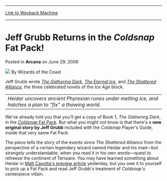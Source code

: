 
---
[Link to Wayback Machine](https://web.archive.org/web/20210924022949/https://magic.wizards.com/en/articles/archive/arcana/jeff-grubb-returns-coldsnap-fat-pack-2006-06-29)

[_metadata_:author]:- "Wizards of the Coast"
[_metadata_:description]:- "Jeff Grubb wrote The Gathering Dark, The Eternal Ice, and The Shattered Alliance, the three celebrated novels of the Ice Age block.  Heidar uncovers ancient Phyrexian runes under melting ice, and hatches a plan to “fix” a thawing world. We've already told you that you'll get a copy of Book 1, The Gathering Dark, in the Coldsnap Fat Pack. But what you might not know is that"
[_metadata_:generator]:- "Drupal 7 (http://drupal.org)"
[_metadata_:node]:- "703321"
[_metadata_:publish_date]:- "2006-06-29"
[_metadata_:source]:- "div-main-content"
[_metadata_:title]:- "Jeff Grubb Returns in the Coldsnap Fat Pack!"
[_metadata_:wayback_capture_timestamp]:- "2021-09-24 02:29:49"
[_metadata_:wayback_raw_url]:- "https://web.archive.org/web/20210924022949id_/https://magic.wizards.com/en/articles/archive/arcana/jeff-grubb-returns-coldsnap-fat-pack-2006-06-29"
[_metadata_:wayback_url]:- "https://magic.wizards.com/en/articles/archive/arcana/jeff-grubb-returns-coldsnap-fat-pack-2006-06-29"
---


Jeff Grubb Returns in the *Coldsnap* Fat Pack!
==============================================



 Posted in **Arcana**
 on June 29, 2006 






![](https://media.magic.wizards.com/styles/auth_small/public/images/person/wizards_author.jpg)
By Wizards of the Coast











Jeff Grubb wrote [*The Gathering Dark*](http://archive.wizards.com/Magic/Magazine/Article.aspx?x=products/magicnovel/213570000), [*The Eternal Ice*](http://archive.wizards.com/Magic/Magazine/Article.aspx?x=products/magicnovel/215620000), and [*The Shattered Alliance*](http://archive.wizards.com/Magic/Magazine/Article.aspx?x=products/magicnovel/214030000), the three celebrated novels of the *Ice Age* block.




  


|  |
| --- |
| *Heidar uncovers ancient Phyrexian runes under melting ice, and hatches a plan to “fix” a thawing world.* |

We've already told you that you'll get a copy of Book 1, *The Gathering Dark*, in the [*Coldsnap* Fat Pack](/en/articles/archive/coldsnap-fat-pack-2006-05-22). But what you might not know is that there's a **new original story by Jeff Grubb** included with the *Coldsnap* Player's Guide, inside that very same Fat Pack.


The piece tells the story of the events since *The Shattered Alliance* from the perspective of a certain legendary wizard named Heidar and his mad—but strangely understandable, when you read it in his own words—quest to refreeze the continent of Terisiare. You may have learned something about Heidar in [Matt Cavotta's preview article](/en/articles/archive/i%E2%80%99m-mr-100-below-2006-06-28) yesterday, but you owe it to yourself to pick up a Fat Pack and read Jeff Grubb's treatment of *Coldsnap's* centerpiece villain.







